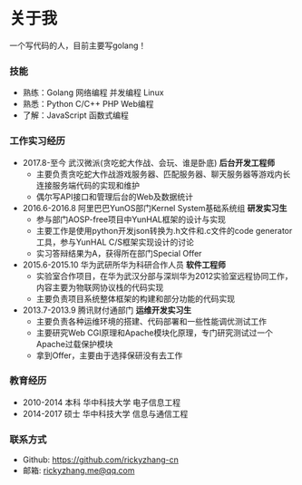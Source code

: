 # 关于我
一个写代码的人，目前主要写golang！

### 技能
+ 熟练：Golang 网络编程 并发编程 Linux
+ 熟悉：Python C/C++ PHP Web编程
+ 了解：JavaScript 函数式编程

### 工作实习经历
+ 2017.8-至今 武汉微派(贪吃蛇大作战、会玩、谁是卧底)  **后台开发工程师**
  - 主要负责贪吃蛇大作战游戏服务器、匹配服务器、聊天服务器等游戏内长连接服务端代码的实现和维护
  - 偶尔写API接口和管理后台的Web及数据统计
+ 2016.6-2016.8 阿里巴巴YunOS部门Kernel System基础系统组 **研发实习生**
  - 参与部门AOSP-free项目中YunHAL框架的设计与实现
  - 主要工作是使用python开发json转换为.h文件和.c文件的code generator工具，参与YunHAL C/S框架实现设计的讨论
  - 实习答辩结果为A，获得所在部门Special Offer
+ 2015.6-2015.10 华为武研所华为科研合作人员 **软件工程师**
  - 实验室合作项目，在华为武汉分部与深圳华为2012实验室远程协同工作，内容主要为物联网协议栈的代码实现
  - 主要负责项目系统整体框架的构建和部分功能的代码实现
+ 2013.7-2013.9 腾讯财付通部门 **运维开发实习生**
  - 主要负责各种运维环境的搭建、代码部署和一些性能调优测试工作
  - 主要研究Web CGI原理和Apache模块化原理，专门研究测试过一个Apache过载保护模块
  - 拿到Offer，主要由于选择保研没有去工作

### 教育经历
+ 2010-2014 本科 华中科技大学 电子信息工程
+ 2014-2017 硕士 华中科技大学 信息与通信工程

### 联系方式
+ Github: https://github.com/rickyzhang-cn
+ 邮箱: rickyzhang.me@qq.com